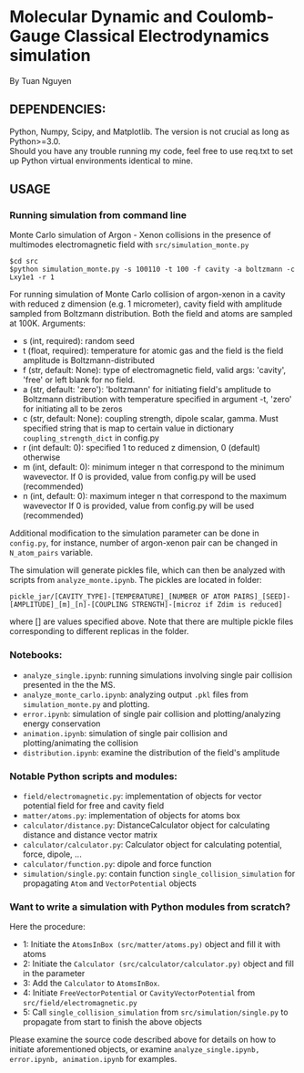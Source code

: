 # Molecular Dynamic and Coulomb-Gauge Classical Electrodynamics simulation

By Tuan Nguyen

## DEPENDENCIES:
Python, Numpy, Scipy, and Matplotlib. The version is not crucial as long as Python>=3.0.  
Should you have any trouble running my code, feel free to use req.txt to set up Python virtual environments identical to mine.   

## USAGE
### Running simulation from command line
Monte Carlo simulation of Argon - Xenon collisions in the presence of multimodes electromagnetic field with `src/simulation_monte.py`
```
$cd src
$python simulation_monte.py -s 100110 -t 100 -f cavity -a boltzmann -c Lxy1e1 -r 1
```
For running simulation of Monte Carlo collision of argon-xenon in a cavity with reduced z dimension (e.g. 1 micrometer), cavity field with amplitude sampled from Boltzmann distribution. Both the field and atoms are sampled at 100K.
Arguments:
- s (int, required): random seed
- t (float, required): temperature for atomic gas and the field is the field amplitude is Boltzmann-distributed
- f (str, default: None): type of electromagnetic field, valid args: 'cavity', 'free' or left blank for no field.
- a (str, default: 'zero'): 'boltzmann' for initiating field's amplitude to Boltzmann distribution with temperature specified in argument -t, 'zero' for initiating all to be zeros
- c (str, default: None): coupling strength, dipole scalar, gamma. Must specified string that is map to certain value in dictionary `coupling_strength_dict` in config.py
- r (int default: 0): specified 1 to reduced z dimension, 0 (default) otherwise
- m (int, default: 0): minimum integer n that correspond to the minimum wavevector. If 0 is provided, value from config.py will be used (recommended)
- n (int, default: 0): maximum integer n that correspond to the maximum wavevector If 0 is provided, value from config.py will be used (recommended)

Additional modification to the simulation parameter can be done in `config.py`, for instance, number of argon-xenon pair can be changed in `N_atom_pairs` variable.

The simulation will generate pickles file, which can then be analyzed with scripts from `analyze_monte.ipynb`. The pickles are located in folder:
```
pickle_jar/[CAVITY_TYPE]-[TEMPERATURE]_[NUMBER OF ATOM PAIRS]_[SEED]-[AMPLITUDE]_[m]_[n]-[COUPLING STRENGTH]-[microz if Zdim is reduced]
```
where [] are values specified above. Note that there are multiple pickle files corresponding to different replicas in the folder.

### Notebooks:
- `analyze_single.ipynb`: running simulations involving single pair collision presented in the the MS. 
- `analyze_monte_carlo.ipynb`: analyzing output `.pkl` files from `simulation_monte.py` and plotting.
- `error.ipynb`: simulation of single pair collision and plotting/analyzing energy conservation
- `animation.ipynb`: simulation of single pair collision and plotting/animating the collision
- `distribution.ipynb`: examine the distribution of the field's amplitude

### Notable Python scripts and modules:
- `field/electromagnetic.py`: implementation of objects for vector potential field for free and cavity field
- `matter/atoms.py`: implementation of objects for atoms box
- `calculator/distance.py`: DistanceCalculator object for calculating distance and distance vector matrix
- `calculator/calculator.py`: Calculator object for calculating potential, force, dipole, ... 
- `calculator/function.py`: dipole and force function
- `simulation/single.py`: contain function `single_collision_simulation` for propagating `Atom` and `VectorPotential` objects

### Want to write a simulation with Python modules from scratch?
Here the procedure:
- 1: Initiate the `AtomsInBox (src/matter/atoms.py)` object and fill it with atoms
- 2: Initiate the `Calculator (src/calculator/calculator.py)` object and fill in the parameter
- 3: Add the `Calculator` to `AtomsInBox`.
- 4: Initiate `FreeVectorPotential` or `CavityVectorPotential` from `src/field/electromagnetic.py`
- 5: Call `single_collision_simulation` from `src/simulation/single.py` to propagate from start to finish the above objects    

Please examine the source code described above for details on how to initiate aforementioned objects, or examine `analyze_single.ipynb, error.ipynb, animation.ipynb` for examples.
